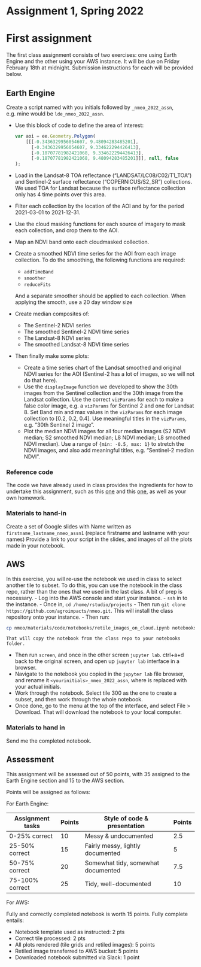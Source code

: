 Assignment 1, Spring 2022
================

# First assignment

The first class assignment consists of two exercises: one using Earth
Engine and the other using your AWS instance. It will be due on Friday
February 18th at midnight. Submission instructions for each will be
provided below.

## Earth Engine

Create a script named with you initials followed by `_nmeo_2022_assn`,
e.g. mine would be `lde_nmeo_2022_assn`.

-   Use this block of code to define the area of interest:

    ``` js
    var aoi = ee.Geometry.Polygon(
        [[[-0.3436329956054607, 9.48094283485201],
          [-0.3436329956054607, 9.334622294426413],
          [-0.18707781982421068, 9.334622294426413],
          [-0.18707781982421068, 9.48094283485201]]], null, false
    );
    ```

-   Load in the Landsat-8 TOA reflectance (“LANDSAT/LC08/C02/T1_TOA”)
    and Sentinel-2 surface reflectance (“COPERNICUS/S2_SR”) collections.
    We used TOA for Landsat because the surface reflectance collection
    only has 4 time points over this area.

-   Filter each collection by the location of the AOI and by for the
    period 2021-03-01 to 2021-12-31.

-   Use the cloud masking functions for each source of imagery to mask
    each collection, and crop them to the AOI.

-   Map an NDVI band onto each cloudmasked collection.

-   Create a smoothed NDVI time series for the AOI from each image
    collection. To do the smoothing, the following functions are
    required:

    -   `addTimeBand`
    -   `smoother`
    -   `reduceFits`

    And a separate smoother should be applied to each collection. When
    applying the smooth, use a 20 day window size

-   Create median composites of:

    -   The Sentinel-2 NDVI series
    -   The smoothed Sentinel-2 NDVI time series
    -   The Landsat-8 NDVI series
    -   The smoothed Landsat-8 NDVI time series

-   Then finally make some plots:

    -   Create a time series chart of the Landsat smoothed and original
        NDVI series for the AOI (Sentinel-2 has a lot of images, so we
        will not do that here).
    -   Use the `displayImage` function we developed to show the 30th
        images from the Sentinel collection and the 30th image from the
        Landsat collection. Use the correct `vizParams` for each to make
        a false color image, e.g. a `vizParams` for Sentinel 2 and one
        for Landsat 8. Set Band min and max values in the `vizParams`
        for each image collection to \[0.2, 0.2, 0.4\]. Use meaningful
        titles in the `vizParams`, e.g. “30th Sentinel 2 image”.
    -   Plot the median NDVI images for all four median images (S2 NDVI
        median; S2 smoothed NDVI median; L8 NDVI median; L8 smoothed
        NDVI median). Use a range of `{min: -0.5, max: 1}` to stretch
        the NDVI images, and also add meaningful titles,
        e.g. “Sentinel-2 median NDVI”.

### Reference code

The code we have already used in class provides the ingredients for how
to undertake this assignment, such as this
[one](https://code.earthengine.google.com/94a61ebc88710eb4becc30668152996b)
and this
[one](https://code.earthengine.google.com/cfe5da89d3e806d951848aea3d1ac953),
as well as your own homework.

### Materials to hand-in

Create a set of Google slides with Name written as
`firstname_lastname_nmeo_assn1` (replace firstname and lastname with
your names) Provide a link to your script in the slides, and images of
all the plots made in your notebook.

## AWS

In this exercise, you will re-use the notebook we used in class to
select another tile to subset. To do this, you can use the notebook in
the class repo, rather than the ones that we used in the last class. A
bit of prep is necessary. - Log into the AWS console and start your
instance. - `ssh` in to the instance. - Once in,
`cd /home/rstudio/projects` - Then run
`git clone https://github.com/agroimpacts/nmeo.git`. This will install
the class repository onto your instance. - Then run:

``` bash
cp nmeo/materials/code/notebooks/retile_images_on_cloud.ipynb notebooks/ 
```

    That will copy the notebook from the class repo to your notebooks folder. 

-   Then run `screen`, and once in the other screen `jupyter lab`.
    ctrl+a+d back to the original screen, and open up `jupyter lab`
    interface in a browser.
-   Navigate to the notebook you copied in the `jupyter lab` file
    browser, and rename it `<yourinitials>_nmeo_2022_assn`, where
    <yourinitials> is replaced with your actual initials.
-   Work through the notebook. Select tile 300 as the one to create a
    subset, and then work through the whole notebook.
-   Once done, go to the menu at the top of the interface, and select
    File > Download. That will download the notebook to your local
    computer.

### Materials to hand in

Send me the completed notebook.

## Assessment

This assignment will be assessed out of 50 points, with 35 assigned to
the Earth Engine section and 15 to the AWS section.

Points will be assigned as follows:

For Earth Engine:

| Assignment tasks | Points | Style of code & presentation       | Points |
|------------------|--------|------------------------------------|--------|
| 0-25% correct    | 10     | Messy & undocumented               | 2.5    |
| 25-50% correct   | 15     | Fairly messy, lightly documented   | 5      |
| 50-75% correct   | 20     | Somewhat tidy, somewhat documented | 7.5    |
| 75-100% correct  | 25     | Tidy, well-documented              | 10     |

For AWS:

Fully and correctly completed notebook is worth 15 points. Fully
complete entails:

-   Notebook template used as instructed: 2 pts
-   Correct tile processed: 2 pts
-   All plots rendered (tile grids and retiled images): 5 points
-   Retiled image transferred to AWS bucket: 5 points
-   Downloaded notebook submitted via Slack: 1 point
